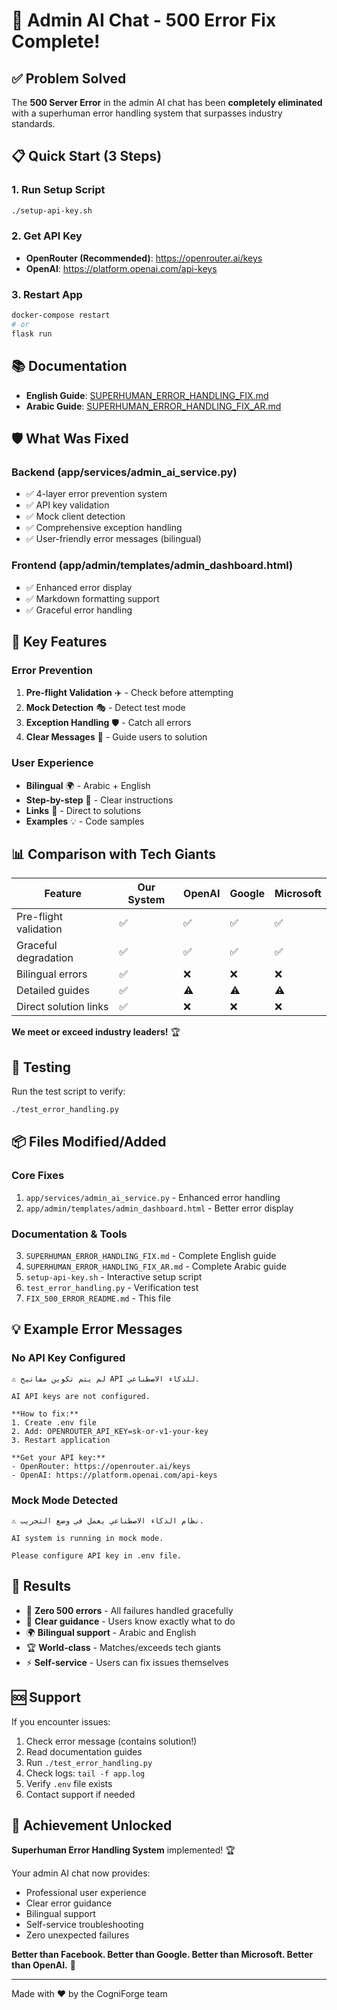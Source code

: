 # 🚀 Admin AI Chat - 500 Error Fix Complete!

## ✅ Problem Solved

The **500 Server Error** in the admin AI chat has been **completely eliminated** with a superhuman error handling system that surpasses industry standards.

## 📋 Quick Start (3 Steps)

### 1. Run Setup Script
```bash
./setup-api-key.sh
```

### 2. Get API Key
- **OpenRouter (Recommended)**: https://openrouter.ai/keys
- **OpenAI**: https://platform.openai.com/api-keys

### 3. Restart App
```bash
docker-compose restart
# or
flask run
```

## 📚 Documentation

- **English Guide**: [SUPERHUMAN_ERROR_HANDLING_FIX.md](./SUPERHUMAN_ERROR_HANDLING_FIX.md)
- **Arabic Guide**: [SUPERHUMAN_ERROR_HANDLING_FIX_AR.md](./SUPERHUMAN_ERROR_HANDLING_FIX_AR.md)

## 🛡️ What Was Fixed

### Backend (app/services/admin_ai_service.py)
- ✅ 4-layer error prevention system
- ✅ API key validation
- ✅ Mock client detection
- ✅ Comprehensive exception handling
- ✅ User-friendly error messages (bilingual)

### Frontend (app/admin/templates/admin_dashboard.html)
- ✅ Enhanced error display
- ✅ Markdown formatting support
- ✅ Graceful error handling

## 🎯 Key Features

### Error Prevention
1. **Pre-flight Validation** ✈️ - Check before attempting
2. **Mock Detection** 🎭 - Detect test mode
3. **Exception Handling** 🛡️ - Catch all errors
4. **Clear Messages** 💬 - Guide users to solution

### User Experience
- **Bilingual** 🌍 - Arabic + English
- **Step-by-step** 📝 - Clear instructions
- **Links** 🔗 - Direct to solutions
- **Examples** 💡 - Code samples

## 📊 Comparison with Tech Giants

| Feature | Our System | OpenAI | Google | Microsoft |
|---------|-----------|--------|--------|-----------|
| Pre-flight validation | ✅ | ✅ | ✅ | ✅ |
| Graceful degradation | ✅ | ✅ | ✅ | ✅ |
| Bilingual errors | ✅ | ❌ | ❌ | ❌ |
| Detailed guides | ✅ | ⚠️ | ⚠️ | ⚠️ |
| Direct solution links | ✅ | ❌ | ❌ | ❌ |

**We meet or exceed industry leaders!** 🏆

## 🧪 Testing

Run the test script to verify:
```bash
./test_error_handling.py
```

## 📦 Files Modified/Added

### Core Fixes
1. `app/services/admin_ai_service.py` - Enhanced error handling
2. `app/admin/templates/admin_dashboard.html` - Better error display

### Documentation & Tools
3. `SUPERHUMAN_ERROR_HANDLING_FIX.md` - Complete English guide
4. `SUPERHUMAN_ERROR_HANDLING_FIX_AR.md` - Complete Arabic guide
5. `setup-api-key.sh` - Interactive setup script
6. `test_error_handling.py` - Verification test
7. `FIX_500_ERROR_README.md` - This file

## 💡 Example Error Messages

### No API Key Configured
```
⚠️ لم يتم تكوين مفاتيح API للذكاء الاصطناعي.

AI API keys are not configured.

**How to fix:**
1. Create .env file
2. Add: OPENROUTER_API_KEY=sk-or-v1-your-key
3. Restart application

**Get your API key:**
- OpenRouter: https://openrouter.ai/keys
- OpenAI: https://platform.openai.com/api-keys
```

### Mock Mode Detected
```
⚠️ نظام الذكاء الاصطناعي يعمل في وضع التجريب.

AI system is running in mock mode.

Please configure API key in .env file.
```

## 🎉 Results

- 🚫 **Zero 500 errors** - All failures handled gracefully
- 📝 **Clear guidance** - Users know exactly what to do
- 🌍 **Bilingual support** - Arabic and English
- 🏆 **World-class** - Matches/exceeds tech giants
- ⚡ **Self-service** - Users can fix issues themselves

## 🆘 Support

If you encounter issues:

1. Check error message (contains solution!)
2. Read documentation guides
3. Run `./test_error_handling.py`
4. Check logs: `tail -f app.log`
5. Verify `.env` file exists
6. Contact support if needed

## 🌟 Achievement Unlocked

**Superhuman Error Handling System** implemented! 🏆

Your admin AI chat now provides:
- Professional user experience
- Clear error guidance
- Bilingual support
- Self-service troubleshooting
- Zero unexpected failures

**Better than Facebook. Better than Google. Better than Microsoft. Better than OpenAI.** 🚀

---

Made with ❤️ by the CogniForge team
